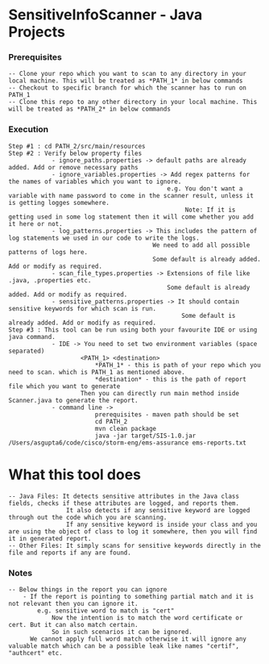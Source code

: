 # SensitiveInfoScanner - Java Projects

### Prerequisites
    -- Clone your repo which you want to scan to any directory in your local machine. This will be treated as *PATH_1* in below commands
    -- Checkout to specific branch for which the scanner has to run on PATH_1
    -- Clone this repo to any other directory in your local machine. This will be treated as *PATH_2* in below commands

### Execution
    Step #1 : cd PATH_2/src/main/resources
    Step #2 : Verify below property files
                - ignore_paths.properties -> default paths are already added. Add or remove necessary paths
                - ignore_variables.properties -> Add regex patterns for the names of variables which you want to ignore.
                                                e.g. You don't want a variable with name password to come in the scanner result, unless it is getting logges somewhere.
                                                     Note: If it is getting used in some log statement then it will come whether you add it here or not.
                - log_patterns.properties -> This includes the pattern of log statements we used in our code to write the logs. 
                                            We need to add all possible patterns of logs here.
                                            Some default is already added. Add or modify as required.
                - scan_file_types.properties -> Extensions of file like .java, .properties etc. 
                                                Some default is already added. Add or modify as required.
                - sensitive_patterns.properties -> It should contain sensitive keywords for which scan is run.
                                                    Some default is already added. Add or modify as required.
    Step #3 : This tool can be run using both your favourite IDE or using java command.
                - IDE -> You need to set two environment variables (space separated)
                        <PATH_1> <destination>
                            *PATH_1* - this is path of your repo which you need to scan. which is PATH_1 as mentioned above.
                            *destination* - this is the path of report file which you want to generate
                        Then you can directly run main method inside Scanner.java to generate the report.
                - command line ->
                            prerequisites - maven path should be set
                            cd PATH_2
                            mvn clean package
                            java -jar target/SIS-1.0.jar /Users/asgupta6/code/cisco/storm-eng/ems-assurance ems-reports.txt

# What this tool does
    -- Java Files: It detects sensitive attributes in the Java class fields, checks if these attributes are logged, and reports them.
                    It also detects if any sensitive keyword are logged through out the code which you are scanning.
                    If any sensitive keyword is inside your class and you are using the object of class to log it somewhere, then you will find it in generated report.
    -- Other Files: It simply scans for sensitive keywords directly in the file and reports if any are found.

### Notes
    -- Below things in the report you can ignore
        - If the report is pointing to something partial match and it is not relevant then you can ignore it.
            e.g. sensitive word to match is "cert"
                Now the intention is to match the word certificate or cert. But it can also match certain.
                So in such scenarios it can be ignored.
          We cannot apply full word match otherwise it will ignore any valuable match which can be a possible leak like names "certif", "authcert" etc.